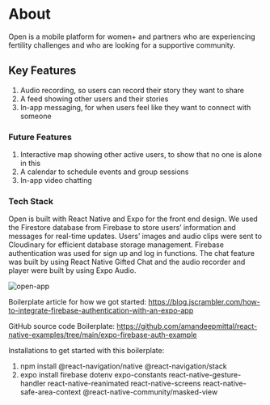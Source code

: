 # About
Open is a mobile platform for women+ and partners who are experiencing fertility challenges and who are looking for a supportive community.

## Key Features
1. Audio recording, so users can record their story they want to share
2. A feed showing other users and their stories
3. In-app messaging, for when users feel like they want to connect with someone 

### Future Features
1. Interactive map showing other active users, to show that no one is alone in this
2. A calendar to schedule events and group sessions
3. In-app video chatting 

### Tech Stack
Open is built with React Native and Expo for the front end design. We used the Firestore database from Firebase to store users’ information and messages for real-time updates. Users’ images and audio clips were sent to Cloudinary for efficient database storage management. Firebase authentication was used for sign up and log in functions. The chat feature was built by using React Native Gifted Chat and the audio recorder and player were built by using Expo Audio.

![open-app](https://user-images.githubusercontent.com/81700027/161848243-1b91441c-242e-477b-965d-4047193d3058.gif)

Boilerplate article for how we got started:
https://blog.jscrambler.com/how-to-integrate-firebase-authentication-with-an-expo-app

GitHub source code Boilerplate:
https://github.com/amandeepmittal/react-native-examples/tree/main/expo-firebase-auth-example

Installations to get started with this boilerplate:
1. npm install @react-navigation/native @react-navigation/stack
2. expo install firebase dotenv expo-constants react-native-gesture-handler react-native-reanimated react-native-screens react-native-safe-area-context @react-native-community/masked-view
